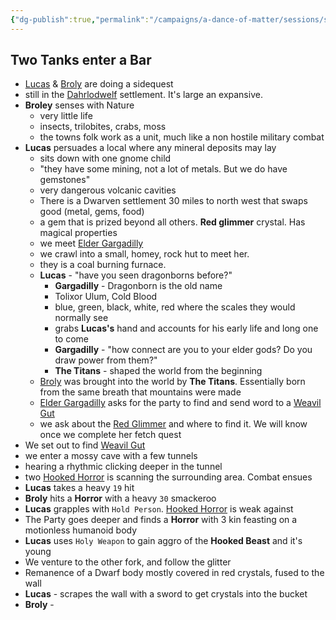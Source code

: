 ```yaml
---
{"dg-publish":true,"permalink":"/campaigns/a-dance-of-matter/sessions/session-1008/"}
---
```



## Two Tanks enter a Bar
- [Lucas](Campaigns/A%20Dance%20of%20Matter/Players%20👤/Lucas.md) & [Broly](Campaigns/A%20Dance%20of%20Matter/Players%20👤/Broly.md) are doing a sidequest 
- still in the [Dahrlodwelf](Campaigns/A%20Dance%20of%20Matter/Clans%20⚔/Dahrlodwelf.md) settlement. It's large an expansive.
- **Broley** senses with Nature
	- very little life
	- insects, trilobites, crabs, moss
	- the towns folk work as a unit, much like a non hostile military combat
- **Lucas** persuades a local where any mineral deposits may lay
	- sits down with one gnome child
	- "they have some mining, not a lot of metals. But we do have gemstones"
	- very dangerous volcanic cavities
	- There is a Dwarven settlement 30 miles to north west that swaps good (metal, gems, food)
	- a gem that is prized beyond all others. **Red glimmer** crystal. Has magical properties
	- we meet [Elder Gargadilly](Campaigns/A%20Dance%20of%20Matter/NPCs%20🤖/Elder%20Gargadilly.md)
	- we crawl into a small, homey, rock hut to meet her.
	- they is a coal burning furnace. 
	- **Lucas** - "have you seen dragonborns before?"
		- **Gargadilly** - Dragonborn is the old name
		- Tolixor Ulum, Cold Blood
		- blue, green, black, white, red where the scales they would normally see
		- grabs **Lucas's** hand and accounts for his early life and long one to come
		- **Gargadilly** - "how connect are you to your elder gods? Do you draw power from them?"
		- **The Titans** - shaped the world from the beginning
	- [Broly](Campaigns/A%20Dance%20of%20Matter/Players%20👤/Broly.md) was brought into the world by **The Titans**. Essentially born from the same breath that mountains were made
	- [Elder Gargadilly](Campaigns/A%20Dance%20of%20Matter/NPCs%20🤖/Elder%20Gargadilly.md) asks for the party to find and send word to a [Weavil Gut](Campaigns/A%20Dance%20of%20Matter/NPCs%20🤖/Weavil%20Gut.md)
	- we ask about the [Red Glimmer](Campaigns/A%20Dance%20of%20Matter/Items%20💍/Red%20Glimmer.md) and where to find it. We will know once we complete her fetch quest
- We set out to find [Weavil Gut](Campaigns/A%20Dance%20of%20Matter/NPCs%20🤖/Weavil%20Gut.md)
- we enter a mossy cave with a few tunnels
- hearing a rhythmic clicking deeper in the tunnel
- two [Hooked Horror](Campaigns/A%20Dance%20of%20Matter/NPCs%20🤖/Hooked%20Horror.md) is scanning the surrounding area. Combat ensues
- **Lucas** takes a heavy `19` hit
- **Broly** hits a **Horror** with a heavy `30` smackeroo 
- **Lucas** grapples with `Hold Person`. [Hooked Horror](Campaigns/A%20Dance%20of%20Matter/NPCs%20🤖/Hooked%20Horror.md) is weak against 
- The Party goes deeper and finds a **Horror** with 3 kin feasting on a motionless humanoid body
- **Lucas** uses `Holy Weapon` to gain aggro of the **Hooked Beast** and it's young
- We venture to the other fork, and follow the glitter
- Remanence of a Dwarf body mostly covered in red crystals, fused to the wall
- **Lucas** - scrapes the wall with a sword to get crystals into the bucket
- **Broly** - 